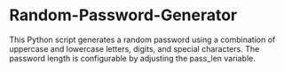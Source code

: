 # Random-Password-Generator
This Python script generates a random password using a combination of uppercase and lowercase letters, digits, and special characters. The password length is configurable by adjusting the pass_len variable.
